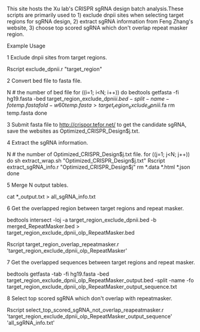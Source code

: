 This site hosts the Xu lab's CRISPR sgRNA design batch analysis.These scripts are primarily used to 1) exclude dnpii sites when selecting target regions for sgRNA design, 2) extract sgRNA information from Feng Zhang's website, 3) choose top scored sgRNA which don't overlap repeat masker region.

Example Usage

1 Exclude dnpii sites from target regions.

Rscript exclude_dpnii.r "target_region"

2 Convert bed file to fasta file.

N # the number of bed file
for ((i=1; i<N; i++))
do
bedtools getfasta -fi hg19.fasta -bed target_region_exclude_dpnii$i.bed -split -name -fo temp.fasta
fold -w 60 temp.fasta > target_region_exclude_dpnii$i.fa
rm temp.fasta
done

3 Submit fasta file to http://crispor.tefor.net/ to get the candidate sgRNA, save the websites as Optimized_CRISPR_Design$j.txt.

4 Extract the sgRNA information.

N # the number of Optimized_CRISPR_Design$j.txt file.
for ((j=1; j<N; j++))
do
sh extract_wrap.sh "Optimized_CRISPR_Design$j.txt"
Rscript extract_sgRNA_info.r "Optimized_CRISPR_Design$j"
rm *.data *.html *.json
done

5 Merge N output tables. 

cat *_output.txt > all_sgRNA_info.txt

6 Get the overlapped region between target regions and repeat masker. 

bedtools intersect -loj -a target_region_exclude_dpnii.bed -b merged_RepeatMasker.bed > target_region_exclude_dpnii_olp_RepeatMasker.bed

Rscript target_region_overlap_repeatmasker.r 'target_region_exclude_dpnii_olp_RepeatMasker'

7 Get the overlapped sequences between target regions and repeat masker.

bedtools getfasta -tab -fi hg19.fasta -bed target_region_exclude_dpnii_olp_RepeatMasker_output.bed -split -name -fo target_region_exclude_dpnii_olp_RepeatMasker_output_sequence.txt

8 Select top scored sgRNA which don't overlap with repeatmasker.

Rscript select_top_scored_sgRNA_not_overlap_reapeatmasker.r 'target_region_exclude_dpnii_olp_RepeatMasker_output_sequence' 'all_sgRNA_info.txt'


